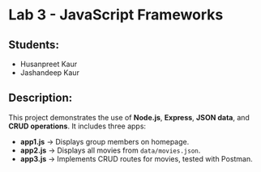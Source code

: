 # Lab 3 - JavaScript Frameworks

## Students:
- Husanpreet Kaur  
- Jashandeep Kaur

## Description:
This project demonstrates the use of **Node.js**, **Express**, **JSON data**, and **CRUD operations**. It includes three apps:

- **app1.js** → Displays group members on homepage.  
- **app2.js** → Displays all movies from `data/movies.json`.  
- **app3.js** → Implements CRUD routes for movies, tested with Postman.


